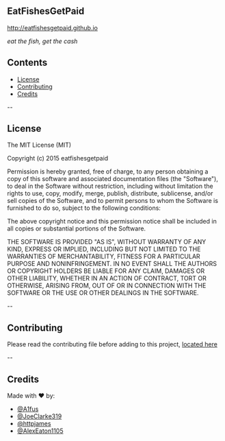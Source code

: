## EatFishesGetPaid
http://eatfishesgetpaid.github.io

*eat the fish, get the cash*

## Contents
* [License](https://github.com/eatfishesgetpaid/eatfishesgetpaid.github.io/edit/master/README.md#License)
* [Contributing](https://github.com/eatfishesgetpaid/eatfishesgetpaid.github.io/blob/master/README.md#Contributing)
* [Credits](https://github.com/eatfishesgetpaid/eatfishesgetpaid.github.io/edit/master/README.md#Credits)

--

## License
The MIT License (MIT)

Copyright (c) 2015 eatfishesgetpaid

Permission is hereby granted, free of charge, to any person obtaining a copy
of this software and associated documentation files (the "Software"), to deal
in the Software without restriction, including without limitation the rights
to use, copy, modify, merge, publish, distribute, sublicense, and/or sell
copies of the Software, and to permit persons to whom the Software is
furnished to do so, subject to the following conditions:

The above copyright notice and this permission notice shall be included in all
copies or substantial portions of the Software.

THE SOFTWARE IS PROVIDED "AS IS", WITHOUT WARRANTY OF ANY KIND, EXPRESS OR
IMPLIED, INCLUDING BUT NOT LIMITED TO THE WARRANTIES OF MERCHANTABILITY,
FITNESS FOR A PARTICULAR PURPOSE AND NONINFRINGEMENT. IN NO EVENT SHALL THE
AUTHORS OR COPYRIGHT HOLDERS BE LIABLE FOR ANY CLAIM, DAMAGES OR OTHER
LIABILITY, WHETHER IN AN ACTION OF CONTRACT, TORT OR OTHERWISE, ARISING FROM,
OUT OF OR IN CONNECTION WITH THE SOFTWARE OR THE USE OR OTHER DEALINGS IN THE
SOFTWARE.

--

## Contributing
Please read the contributing file before adding to this project, [located here](https://github.com/eatfishesgetpaid/eatfishesgetpaid.github.io/blob/master/CONTRIBUTING.md)

--

## Credits
Made with :heart: by:

- [@A1fus](http://twitter.com/a1fus)
- [@JoeClarke319](http://twitter.com/joeclarke319)
- [@httpjames](http://twitter.com/httpjames)
- [@AlexEaton1105](http://github.com/alexeaton1105)
